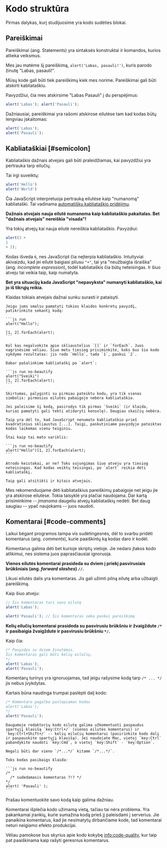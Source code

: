# Kodo struktūra

Pirmas dalykas, kurį studijuosime yra kodo sudėties blokai.

## Pareiškimai

Pareiškimai (ang. Statements) yra sintaksės konstruktai ir komandos, kurios atlieka veiksmus. 

Mes jau matėme šį pareiškimą, `alert('Labas, pasauli!')`, kuris parodo žinutę "Labas, pasauli!".

Mūsų kode gali būti tiek pareiškimų kiek mes norime. Pareiškimai gali būti atskirti kabliataškiu. 

Pavyzdžiui, čia mes atskirsime "Labas Pasauli" į du perspėjimus:

```js run no-beautify
alert('Labas'); alert('Pasauli');
```

Dažniausiai, pareiškimai yra rašomi atskirose eilutėse tam kad kodas būtų lengviau įskaitomas:

```js run no-beautify
alert('Labas');
alert('Pasauli');
```

## Kabliataškiai [#semicolon]

Kabliataškis dažnais atvejais gali būti praleidžiamas, kai pavyzdžiui yra pertrauka tarp eilučių.

Tai irgi suveiktų:

```js run no-beautify
alert('Hello')
alert('World')
```

Čia JavaScript interpretuoja pertrauką eilutėse kaip "numanomą" kabliataški. Tai vadinama [automatišku kabliataškio pridėjimu](https://tc39.github.io/ecma262/#sec-automatic-semicolon-insertion).

**Dažnais atvejais nauja eilutė numanoma kaip kabliataškio pakaitalas. Bet "dažnais atvejais" nereiškia "visada"!**

Yra tokių atvejų kai nauja eilutė nereiškia kabliataškio. Pavyzdiui:

```js run no-beautify
alert(3 +
1
+ 2);
```

Kodas išveda `6`, nes JavaScript čia neįterpia kabliataškio. Intuityviai akivaizdu, kad jei eilutė baigiasi pliusu `"+"`, tai yra "neužbaigta išraiška" (ang. *incomplete expression*), todėl kabliataškis čia būtų neteisingas. Ir šiuo atveju tai veikia taip, kaip numatyta.

**Bet yra situacijų kada JavaScript "nepavyksta" numanyti kabliataškio, kai jo iš tikrųjų reikia.**

Klaidas tokiais atvejais dažnai sunku surasti ir pataisyti.

````smart header="Klaidos pavyzdys"
Jeigu jums smalsu pamatyti tokios klaidos konkretų pavyzdį, patikrinkite sekantį kodą:

```js run
alert("Hello");

[1, 2].forEach(alert);
```

Kol kas negalvokite apie skliaustelius `[]` ir `forEach`. Juos nagrinėsime vėliau. Šiuo metu tiesiog prisiminkite, koks bus šio kodo vykdymo rezultatas: jis rodo `Hello`, tada `1`, paskui `2`.

Dabar pašalinkime kabliataškį po `alert`:

```js run no-beautify
alert("Sveiki")
[1, 2].forEach(alert);
```

Skirtumas, palyginti su pirmiau pateiktu kodu, yra tik vienas simbolis: pirmosios eilutės pabaigoje nebėra kabliataškio.

Jei paleisime šį kodą, pasirodys tik pirmas `Sveiki` (ir klaida, kuriai pamatyti gali tekti atidaryti konsolę). Daugiau skaičių nebėra.

Taip yra dėl to, kad JavaScript nenumato kabliataškio prieš kvadratinius skliaustus [...]. Taigi, paskutiniame pavyzdyje pateiktas kodas laikomas vienu teiginiu.

Štai kaip tai mato variklis:

```js run no-beautify
alert("Hello")[1, 2].forEach(alert);
```

Atrodo keistokai, ar ne? Toks sujungimas šiuo atveju yra tiesiog neteisingas. Kad kodas veiktų teisingai, po `alert` reikia dėti kabliataškį.

Taip gali atsitikti ir kitais atvejais.
````

Mes rekomenduojame dėti kabliataškius pareiškimų pabaigoje net jeigu jie yra atskirose eilutėse. Tokia taisyklė yra plačiai naudojama. Dar kartą prisiminkime -- *įmanoma* daugeliu atvejų kabliataškių nedėti. Bet daug saugiau -- ypač naujokams -- juos naudoti.

## Komentarai [#code-comments]

Laikui bėgant programos tampa vis sudėtingesnės, dėl to svarbu pridėti komentarus (ang. *comments*), kurie paaiškintų ką kodas daro ir kodėl.

Komentarus galima dėti bet kurioje skriptų vietoje. Jie nedaro įtakos kodo atlikimui, nes sistema juos paprasčiausiai ignoruoja.

**Vienos eilutės komentarai prasideda su dviem į priekį pasvirusiais brūkšniais (ang. *forward slashes*) `//`.**

Likusi eilutės dalis yra komentaras. Jis gali užimti pilną eilutę arba užbaigti pareiškimą.

Kaip šiuo atveju:
```js run
// Šis komentaras turi savo eilutę
alert('Labas');

alert('Pasauli'); // Šis komentaras seka paskui pareiškimą
```

**Kelių eilučių komentarai prasideda su pasvirusiu brūkšniu ir žvaigždute <code>/&#42;</code> ir pasibaigia žvaigždute ir pasvirusiu brūkšniu <code>&#42;/</code>.**

Kaip čia:

```js run
/* Pavyzdys su dviem žinutėmis.
Šis komentaras gali būti kelių eilučių.
*/
alert('Labas');
alert('Pasauli');
```

Komentarų turinys yra ignoruojamas, tad jeigu rašysime kodą tarp <code>/&#42; ... &#42;/</code> jis nebus įvykdytas.

Kartais būna naudinga trumpai paslėpti dalį kodo:

```js run
/* Komentaro pagalba paslepiamas kodas
alert('Labas');
*/
alert('Pasauli');
```

```smart header="Use hotkeys!"
Daugumoje redaktorių kodo eilutę galima užkomentuoti paspaudus spartųjį klavišą `key:Ctrl+/` (vienos eilutės komentarui) ir `key:Ctrl+Shift+/` -- kelių eilučių komentarui (pasirinkite kodo dalį ir paspauskite spartųjį klavišą). Jei naudojate Mac, vietoj `key:Ctrl` pabandykite naudoti `key:Cmd`, o vietoj `key:Shift` - `key:Option`.
```

````warn header="Sudedamieji (ang. nested) komentarai nėra galimi!"
Negali būti dar vieno `/*...*/` kitame `/*...*/`.

Toks kodas pasibaigs klaida:

```js run no-beautify
/*
  /* sudedamasis komentaras ?!? */
*/
alert( 'Pasauli' );
```
````

Prašau komentuokite savo kodą kaip galima dažniau.

Komentarai išplečia kodo užimamą vietą, tačiau tai nėra problema. Yra pakankamai įrankių, kurie sumažina kodą prieš jį paleisdami į serverius. Jie panaikina komentarus, kad jie nesimatytų dirbančiame kode, tad komentarai neturi neigiamo efekto produkcijai.

Vėliau pamokose bus skyrius apie kodo kokybę <info:code-quality>, kur taip pat paaiškinama kaip rašyti geresnius komentarus.

